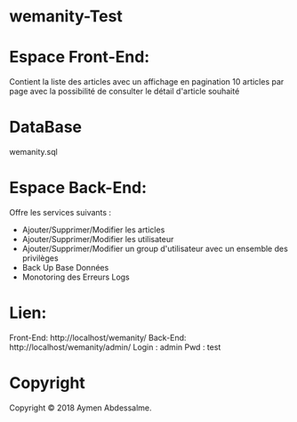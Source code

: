 # wemanity-Test

# Espace Front-End:
Contient la liste des articles avec un affichage en pagination 10 articles 
par page avec la possibilité de consulter le détail d'article souhaité

# DataBase
wemanity.sql

# Espace Back-End:
Offre les services suivants :
- Ajouter/Supprimer/Modifier les articles
- Ajouter/Supprimer/Modifier les utilisateur
- Ajouter/Supprimer/Modifier un group d'utilisateur avec un ensemble des privilèges
- Back Up Base Données
- Monotoring des Erreurs Logs


# Lien:
Front-End: http://localhost/wemanity/
Back-End: http://localhost/wemanity/admin/
	Login : admin
	Pwd	  : test
	
# Copyright
Copyright © 2018 Aymen Abdessalme.